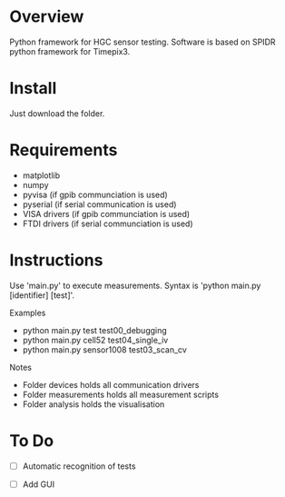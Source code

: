# Overview
Python framework for HGC sensor testing. Software is based on SPIDR python framework for Timepix3. 


# Install
Just download the folder.

# Requirements

* matplotlib
* numpy
* pyvisa (if gpib communciation is used)
* pyserial (if serial communication is used)
* VISA drivers (if gpib communciation is used)
* FTDI drivers (if serial communciation is used)


# Instructions
Use 'main.py' to execute measurements. Syntax is 'python main.py [identifier] [test]'.

Examples

* python main.py test test00_debugging
* python main.py cell52 test04_single_iv
* python main.py sensor1008  test03_scan_cv


Notes

* Folder devices holds all communication drivers
* Folder measurements holds all measurement scripts
* Folder analysis holds the visualisation


# To Do

- [ ] Automatic recognition of tests
- [ ] Add GUI

